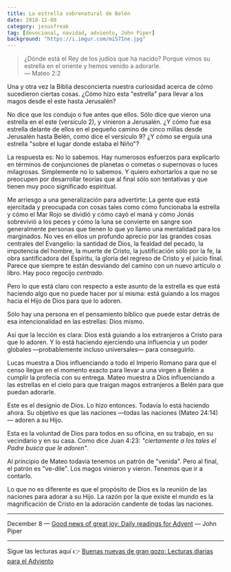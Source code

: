 ```yaml
---
title: La estrella sobrenatural de Belén
date: 2018-12-08
category: jesusfreak
tag: [devocional, navidad, adviento, John Piper]
background: "https://i.imgur.com/miS7Ine.jpg"
---
```


> ¿Dónde está el Rey de los judíos que ha nacido? Porque vimos su estrella en el oriente y hemos venido a adorarle.<br>
> — Mateo 2:2

Una y otra vez la Biblia desconcierta nuestra curiosidad acerca de cómo sucedieron ciertas cosas. ¿Cómo hizo esta "estrella" para llevar a los magos desde el este hasta Jerusalén?

No dice que los condujo o fue antes que ellos. Sólo dice que vieron una estrella en el este (versículo 2), y vinieron a Jerusalén. ¿Y cómo fue esa estrella delante de ellos en el pequeño camino de cinco millas desde Jerusalén hasta Belén, como dice el versículo 9? ¿Y cómo se erguía una estrella "sobre el lugar donde estaba el Niño"?

La respuesta es: No lo sabemos. Hay numerosos esfuerzos para explicarlo en términos de conjunciones de planetas o cometas o supernovas o luces milagrosas. Simplemente no lo sabemos. Y quiero exhortarlos a que no se preocupen por desarrollar teorías que al final sólo son tentativas y que tienen muy poco significado espiritual.

Me arriesgo a una generalización para advertirte: La gente que está ejercitada y preocupada con cosas tales como cómo funcionaba la estrella y cómo el Mar Rojo se dividió y cómo cayó el maná y cómo Jonás sobrevivió a los peces y cómo la luna se convierte en sangre son generalmente personas que tienen lo que yo llamo una mentalidad para los marginados. No ves en ellos un profundo aprecio por las grandes cosas centrales del Evangelio: la santidad de Dios, la fealdad del pecado, la impotencia del hombre, la muerte de Cristo, la justificación sólo por la fe, la obra santificadora del Espíritu, la gloria del regreso de Cristo y el juicio final. Parece que siempre te están desviando del camino con un nuevo artículo o libro. Hay poco regocijo _centrado_.

Pero lo que está claro con respecto a este asunto de la estrella es que está haciendo algo que no puede hacer por sí misma: está guiando a los magos hacia el Hijo de Dios para que lo adoren.

Sólo hay una persona en el pensamiento bíblico que puede estar detrás de esa intencionalidad en las estrellas: Dios mismo.

Así que la lección es clara: Dios está guiando a los extranjeros a Cristo para que lo adoren. Y lo está haciendo ejerciendo una influencia y un poder globales —probablemente incluso universales— para conseguirlo.

Lucas muestra a Dios influenciando a todo el Imperio Romano para que el censo llegue en el momento exacto para llevar a una virgen a Belén a cumplir la profecía con su entrega. Mateo muestra a Dios influenciando a las estrellas en el cielo para que traigan magos extranjeros a Belén para que puedan adorarle.

Este es el designio de Dios. Lo hizo entonces. Todavía lo está haciendo ahora. Su objetivo es que las naciones —todas las naciones (Mateo 24:14)— adoren a su Hijo.

Esta es la voluntad de Dios para todos en su oficina, en su trabajo, en su vecindario y en su casa. Como dice Juan 4:23: _"ciertamente a los tales el Padre busca que le adoren"_.

Al principio de Mateo todavía tenemos un patrón de "venida". Pero al final, el patrón es "ve-dile". Los magos vinieron y vieron. Tenemos que ir a contarlo.

Lo que no es diferente es que el propósito de Dios es la reunión de las naciones para adorar a su Hijo. La razón por la que existe el mundo es la magnificación de Cristo en la adoración candente de todas las naciones.

---

December 8 — [Good news of great joy: Daily readings for Advent](https://www.desiringgod.org/books/good-news-of-great-joy) — John Piper

---

Sigue las lecturas aquí 👉 [Buenas nuevas de gran gozo: Lecturas diarias para el Adviento](/jesusfreak/buenas-nuevas-de-gran-gozo-lecturas-diarias-para-adviento)
